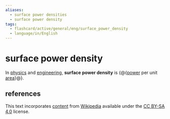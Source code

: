 ```yaml
---
aliases:
  - surface power densities
  - surface power density
tags:
  - flashcard/active/general/eng/surface_power_density
  - language/in/English
---
```


# surface power density

In [physics](physics.md) and [engineering](engineering.md), __surface power density__ is {@{[power](power%20(physics).md) per unit [area](area.md)}@}.

## references

This text incorporates [content](https://en.wikipedia.org/wiki/surface_power_density) from [Wikipedia](Wikipedia.md) available under the [CC BY-SA 4.0](https://creativecommons.org/licenses/by-sa/4.0/) license.
